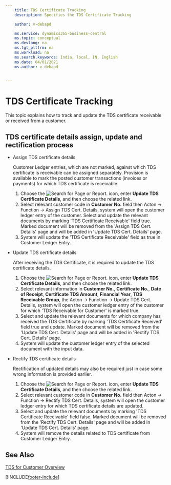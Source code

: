 ```yaml
---
    title: TDS Certificate Tracking
    description: Specifies the TDS Certificate Tracking

    author: v-debapd

    ms.service: dynamics365-business-central
    ms.topic: conceptual
    ms.devlang: na
    ms.tgt_pltfrm: na
    ms.workload: na
    ms.search.keywords: India, local, IN, English
    ms.date: 04/01/2021
    ms.author: v-debapd


---
```

# TDS Certificate Tracking



This topic explains how to track and update the TDS certificate receivable or received from a customer.

## TDS certificate details assign, update and rectification process

- Assign TDS certificate details

  Customer Ledger entries, which are not marked, against which TDS certificate is receivable can be assigned separately. Provision is available to mark the posted customer transactions (invoices or payments) for which TDS certificate is receivable.

   1. Choose the ![Search for Page or Report.](image/search_small.png "Search for Page or Report icon") icon, enter **Update TDS Certificate Details**, and then choose the related link. 
   2. Select relevant customer code in **Customer No.** field then Acton -> Function -> Assign TDS Cert. Details, system will open the customer ledger entry of the customer. Select and update the relevant documents by marking 'TDS Certificate Receivable' field true. Marked document will be removed from the 'Assign TDS Cert. Details' page and will be added in 'Update TDS Cert. Details' page.
   3. System will update the 'TDS Certificate Receivable' field as true in Customer Ledger Entry.

- Update TDS certificate details

  After receiving the TDS Certificate, it is required to update the TDS certificate details.

  1. Choose the ![Search for Page or Report.](image/search_small.png "Search for Page or Report icon") icon, enter **Update TDS Certificate Details**, and then choose the related link. 
  2. Select relevant information in **Customer No.**, **Certificate No.**, **Date of Receipt**, **Certificate TDS Amount**, **Financial Year**, **TDS Receivable Group**, the Acton -> Function -> Update TDS Cert. Details, system will open the customer ledger entry of the customer for which 'TDS Receivable for Customer' is marked true.
  3. Select and update the relevant documents for which company has received the TDS Certificate by marking 'TDS Certificate Received' field true and update. Marked document will be removed from the 'Update TDS Cert. Details' page and will be added in 'Rectify TDS Cert. Details' page.
  4. System will update the customer ledger entry of the selected document with the input data.

- Rectify TDS certificate details

  Rectification of updated details may also be required just in case some wrong information is provided earlier.

   1. Choose the ![Search for Page or Report.](image/search_small.png "Search for Page or Report icon") icon, enter **Update TDS Certificate Details**, and then choose the related link. 
   2. Select relevant customer code in **Customer No.** field then Acton -> Function -> Rectify TDS Cert. Details, system will open the customer ledger entry for which TDS certificate details are updated. 
   3. Select and update the relevant documents by marking 'TDS Certificate Receivable' field false. Marked document will be removed from the 'Rectify TDS Cert. Details' page and will be added in 'Update TDS Cert. Details' page.
   4. System will remove the details related to TDS certificate from Customer Ledger Entry.





## See Also 
[TDS for Customer Overview](TDS-for-Customer-Overview.md)






[!INCLUDE[footer-include](../../includes/footer-banner.md)]